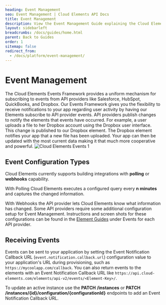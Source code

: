 ```yaml
---
heading: Event Management
seo: Event Management | Cloud Elements API Docs
title: Event Management
description: View the Event Management Guide explaining the Cloud Elements Events Framework.
layout: sidebarleft
breadcrumbs: /docs/guides/home.html
parent: Back to Guides
order: 1
sitemap: false
redirect_from:
  - /docs/platform/event-management/
---
```


# Event Management

The Cloud Elements Events Framework provides a uniform mechanism for subscribing to events from API providers like Salesforce, HubSpot,
QuickBooks, and Dropbox. Our Events Framework gives you the flexibility to receive notifications to your app regarding user activity by having our Elements subscribe to API provider events. API providers publish changes to notify the elements that events have occurred. For example, a user uploads a file to her Dropbox account using the Dropbox user interface. This change is published to our Dropbox element. The Dropbox element notifies your app that a new file has been uploaded. Your app can then be updated with the most current data making it that much more cooperative and powerful.
![Cloud Elements Events 1](http://cloud-elements.com/wp-content/uploads/2015/01/DocumentManagementWorkflow1.png)

## Event Configuration Types

Cloud Elements currently supports building integrations with __polling__ or __webhooks__ capability.

With Polling Cloud Elements executes a configured query every __n minutes__ and captures the changed information.

With Webhooks the API provider lets Cloud Elements know what information has changed. Some API providers require some additional configuration setup for Event Management. Instructions and screen shots for these configurations can be found in the [Element Guides](/docs/elements.html) under Events for each API provider.

## Receiving Events
Events can be sent to your application by setting the Event Notification Callback URL (`event.notification.callback.url`) configuration value to your application's URL during provisioning, such as `https://mycoolapp.com/callback`. You can also return events to the elements with an Event Notification Callback URL like `https://api.cloud-elements.com/elements/api-v2/events/<Element-Key>/`.

To update an active instance use the __PATCH__ __/instances__ or __PATCH__ __/instances/{id}/configuration/{configurationId}__ endpoints to add an Event Notification Callback URL.
